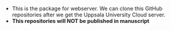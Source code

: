 - This is the package for webserver. We can clone this GitHub repositories after we get the Uppsala University Cloud server.
- **This repositories will NOT be published in manuscript**
